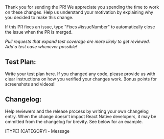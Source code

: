 Thank you for sending the PR! We appreciate you spending the time to work on these changes.
Help us understand your motivation by explaining why you decided to make this change.

If this PR fixes an issue, type "Fixes #issueNumber" to automatically close the issue when the PR is merged.

_Pull requests that expand test coverage are more likely to get reviewed. Add a test case whenever possible!_

Test Plan:
----------
Write your test plan here. If you changed any code, please provide us with clear instructions on how you verified your changes work. Bonus points for screenshots and videos!

Changelog:
----------
Help reviewers and the release process by writing your own changelog entry. When the change doesn't impact React Native developers, it may be ommitted from the changelog for brevity. See below for an example.

[TYPE] [CATEGORY] - Message

<!--

  CATEGORY may be:

  - [General]
  - [iOS]
  - [Android]

  TYPE may be:

  - [Added] for new features.
  - [Changed] for changes in existing functionality.
  - [Deprecated] for soon-to-be removed features.
  - [Removed] for now removed features.
  - [Fixed] for any bug fixes.
  - [Security] in case of vulnerabilities.

  For more detail, see https://keepachangelog.com/en/1.0.0/#how

  MESSAGE may answer "what and why" on a feature level. Use this to briefly tell React Native users about notable changes.

  EXAMPLES:

  [Added] [General] - Add snapToOffsets prop to ScrollView component
  [Fixed] [General] - Fix various issues in snapToInterval on ScrollView component
  [Fixed] [iOS] - Fix crash in RCTImagePicker

-->